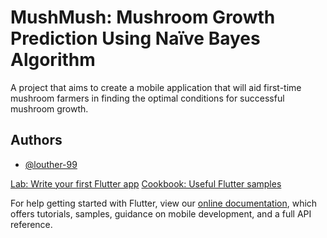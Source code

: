 
# MushMush: Mushroom Growth Prediction Using Naïve Bayes Algorithm

A project that aims to create a mobile application that will aid first-time mushroom farmers in finding the optimal conditions for successful mushroom growth. 

## Authors

- [@louther-99](https://github.com/louther-99)



[Lab: Write your first Flutter app](https://flutter.dev/docs/get-started/codelab)
[Cookbook: Useful Flutter samples](https://flutter.dev/docs/cookbook)

For help getting started with Flutter, view our
[online documentation](https://flutter.dev/docs), which offers tutorials,
samples, guidance on mobile development, and a full API reference.
